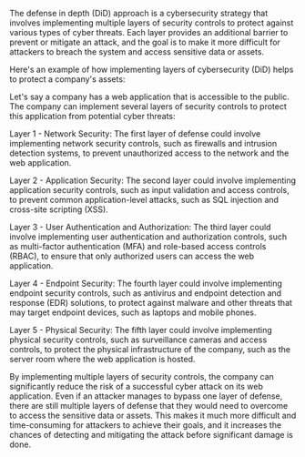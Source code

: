The defense in depth (DiD) approach is a cybersecurity strategy that involves implementing multiple layers of security controls to protect against various types of cyber threats. Each layer provides an additional barrier to prevent or mitigate an attack, and the goal is to make it more difficult for attackers to breach the system and access sensitive data or assets.

Here's an example of how implementing layers of cybersecurity (DiD) helps to protect a company's assets:

Let's say a company has a web application that is accessible to the public. The company can implement several layers of security controls to protect this application from potential cyber threats:

Layer 1 - Network Security: The first layer of defense could involve implementing network security controls, such as firewalls and intrusion detection systems, to prevent unauthorized access to the network and the web application.

Layer 2 - Application Security: The second layer could involve implementing application security controls, such as input validation and access controls, to prevent common application-level attacks, such as SQL injection and cross-site scripting (XSS).

Layer 3 - User Authentication and Authorization: The third layer could involve implementing user authentication and authorization controls, such as multi-factor authentication (MFA) and role-based access controls (RBAC), to ensure that only authorized users can access the web application.

Layer 4 - Endpoint Security: The fourth layer could involve implementing endpoint security controls, such as antivirus and endpoint detection and response (EDR) solutions, to protect against malware and other threats that may target endpoint devices, such as laptops and mobile phones.

Layer 5 - Physical Security: The fifth layer could involve implementing physical security controls, such as surveillance cameras and access controls, to protect the physical infrastructure of the company, such as the server room where the web application is hosted.

By implementing multiple layers of security controls, the company can significantly reduce the risk of a successful cyber attack on its web application. Even if an attacker manages to bypass one layer of defense, there are still multiple layers of defense that they would need to overcome to access the sensitive data or assets. This makes it much more difficult and time-consuming for attackers to achieve their goals, and it increases the chances of detecting and mitigating the attack before significant damage is done.
